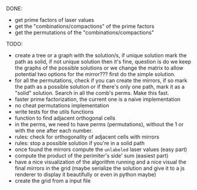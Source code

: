 DONE:
- get prime factors of laser values
- get the "combinations/compactions" of the prime factors
- get the permutations of the "combinations/compactions"



TODO:
- create a tree or a graph with the solution/s, if unique solution mark the path as solid, if not unique solution then it's fine, question is do we keep the graphs of the possible solutions or we change the matrix to allow potential two options for the mirror??? first do the simple solution.
- for all the permutations, check if you can create the mirrors, if so mark the path as a possible solution or if there's only one path, mark it as a "solid" solution. Search in all the comb's perms. Make this fast.
- faster prime factorization, the current one is a naive implementation
- no cheat permutations implementation
- write tests for the utils functions
- function to find adjacent orthogonal cells
- in the perms, we need to have perms (permutations), without the 1 or with the one after each number.
- rules: check for orthogonality of adjacent cells with mirrors
- rules: stop a possible solution if you're in a solid path
- once found the mirrors compute the `unlabeled` laser values (easy part)
- compute the product of the perimiter's side' sum (easiest part)
- have a nice visualization of the algorithm running and a nice visual the final mirrors in the grid (maybe serialize the solution and give it to a js renderer to display it beautifully or even in python maybe)
- create the grid from a input file
